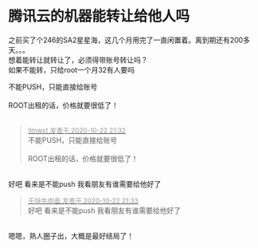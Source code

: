 # 腾讯云的机器能转让给他人吗


之前买了个246的SA2星星海，这几个月用完了一直闲置着。离到期还有200多天。。。<br />
想着能转让就转让了，必须得带账号转让吗？<br />
<img id="aimg_UNH9b" onclick="zoom(this, this.src, 0, 0, 0)" class="zoom" src="https://cdn.jsdelivr.net/gh/CLL666/Cll66-Pic/2020/10/22/160731.png" onmouseover="img_onmouseoverfunc(this)" onload="thumbImg(this)" border="0" alt="" /><br />
如果不能转，只给root一个月32有人要吗

不能PUSH，只能直接给账号<br />
<br />
ROOT出租的话，价格就要很低了！<br />
<br />
<img src="static/image/smiley/default/lol.gif" smilieid="12" border="0" alt="" /><img src="static/image/smiley/default/lol.gif" smilieid="12" border="0" alt="" /><img src="static/image/smiley/default/lol.gif" smilieid="12" border="0" alt="" />

<div class="quote"><blockquote><font size="2"><a href="https://www.hostloc.com/forum.php?mod=redirect&amp;goto=findpost&amp;pid=9338164&amp;ptid=757365" target="_blank"><font color="#999999">llmwxt 发表于 2020-10-22 21:32</font></a></font><br />
不能PUSH，只能直接给账号<br />
<br />
ROOT出租的话，价格就要很低了！</blockquote></div><br />
好吧 看来是不能push 我看朋友有谁需要给他好了

<div class="quote"><blockquote><font size="2"><a href="https://www.hostloc.com/forum.php?mod=redirect&amp;goto=findpost&amp;pid=9338171&amp;ptid=757365" target="_blank"><font color="#999999">干拌牛肉面 发表于 2020-10-22 21:33</font></a></font><br />
好吧 看来是不能push 我看朋友有谁需要给他好了</blockquote></div><br />
嗯嗯，熟人圈子出，大概是最好结局了！
